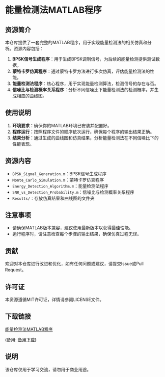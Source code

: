 # 能量检测法MATLAB程序

## 资源简介

本仓库提供了一套完整的MATLAB程序，用于实现能量检测法的相关仿真和分析。资源内容包括：

1. **BPSK信号生成程序**：用于生成BPSK调制信号，为后续的能量检测提供测试数据。
2. **蒙特卡罗仿真程序**：通过蒙特卡罗方法进行多次仿真，评估能量检测法的性能。
3. **能量检测法程序**：核心程序，用于实现能量检测算法，检测信号的存在与否。
4. **信噪比与检测概率关系程序**：分析不同信噪比下能量检测法的检测概率，并生成相应的曲线图。

## 使用说明

1. **环境要求**：确保你的MATLAB环境已安装并配置好。
2. **程序运行**：按照程序文件的顺序依次运行，确保每个程序的输出结果正确。
3. **结果分析**：通过生成的曲线图和仿真结果，分析能量检测法在不同信噪比下的性能表现。

## 资源内容

- `BPSK_Signal_Generation.m`：BPSK信号生成程序
- `Monte_Carlo_Simulation.m`：蒙特卡罗仿真程序
- `Energy_Detection_Algorithm.m`：能量检测法程序
- `SNR_vs_Detection_Probability.m`：信噪比与检测概率关系程序
- `Results/`：存放仿真结果和曲线图的文件夹

## 注意事项

- 请确保MATLAB版本兼容，建议使用最新版本以获得最佳性能。
- 运行程序时，请注意检查每个步骤的输出结果，确保仿真过程无误。

## 贡献

欢迎对本仓库进行改进和优化，如有任何问题或建议，请提交Issue或Pull Request。

## 许可证

本资源遵循MIT许可证，详情请参阅LICENSE文件。

## 下载链接
[能量检测法MATLAB程序](https://pan.quark.cn/s/fffe9a16f7ea) 

(备用: [备用下载](https://pan.baidu.com/s/1Ep5OsrIZno2XtaYfxdmfcQ?pwd=1234))

## 说明

该仓库仅用于学习交流，请勿用于商业用途。
